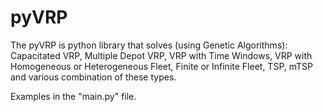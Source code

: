 # pyVRP
The pyVRP is python library that solves (using Genetic Algorithms): Capacitated VRP, Multiple Depot VRP, VRP with Time Windows, VRP with Homogeneous or Heterogeneous Fleet, Finite or Infinite Fleet, TSP, mTSP and various combination of these types.

Examples in the "main.py" file.
